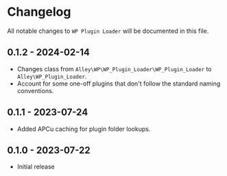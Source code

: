 # Changelog

All notable changes to `WP Plugin Loader` will be documented in this file.

## 0.1.2 - 2024-02-14

- Changes class from `Alley\WP\WP_Plugin_Loader\WP_Plugin_Loader` to
  `Alley\WP_Plugin_Loader`.
- Account for some one-off plugins that don't follow the standard naming conventions.

## 0.1.1 - 2023-07-24

- Added APCu caching for plugin folder lookups.

## 0.1.0 - 2023-07-22

- Initial release

